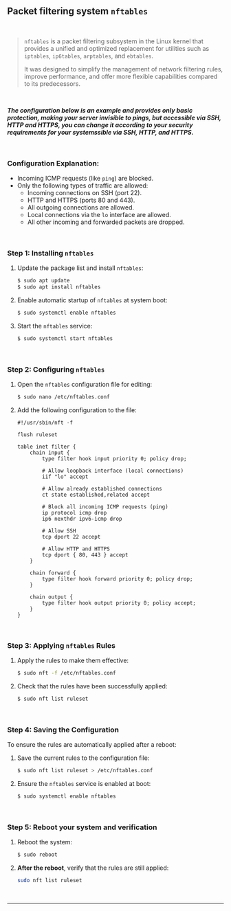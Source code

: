 ## Packet filtering system `nftables`

&nbsp;

> `nftables` is a packet filtering subsystem in the Linux kernel that provides a unified and optimized replacement for utilities such as `iptables`, `ip6tables`, `arptables`, and `ebtables`.
>
> It was designed to simplify the management of network filtering rules, improve performance, and offer more flexible capabilities compared to its predecessors.

&nbsp;

***The configuration below is an example and provides only basic protection, making your server invisible to pings, but accessible via SSH, HTTP and HTTPS, you can change it according to your security requirements for your systemssible via SSH, HTTP, and HTTPS.***

&nbsp;

### Configuration Explanation:

- Incoming ICMP requests (like `ping`) are blocked.
- Only the following types of traffic are allowed:
  - Incoming connections on SSH (port 22).
  - HTTP and HTTPS (ports 80 and 443).
  - All outgoing connections are allowed.
  - Local connections via the `lo` interface are allowed.
  - All other incoming and forwarded packets are dropped.

&nbsp;

### Step 1: Installing `nftables`

1. Update the package list and install `nftables`:
   ```bash
   $ sudo apt update
   $ sudo apt install nftables
   ```

2. Enable automatic startup of `nftables` at system boot:
   ```bash
   $ sudo systemctl enable nftables
   ```

3. Start the `nftables` service:
   ```bash
   $ sudo systemctl start nftables
   ```
   
&nbsp;

### Step 2: Configuring `nftables`

1. Open the `nftables` configuration file for editing:
   ```bash
   $ sudo nano /etc/nftables.conf
   ```

2. Add the following configuration to the file:

   ```nft
   #!/usr/sbin/nft -f

   flush ruleset

   table inet filter {
       chain input {
           type filter hook input priority 0; policy drop;

           # Allow loopback interface (local connections)
           iif "lo" accept

           # Allow already established connections
           ct state established,related accept

           # Block all incoming ICMP requests (ping)
           ip protocol icmp drop
           ip6 nexthdr ipv6-icmp drop

           # Allow SSH
           tcp dport 22 accept

           # Allow HTTP and HTTPS
           tcp dport { 80, 443 } accept
       }

       chain forward {
           type filter hook forward priority 0; policy drop;
       }

       chain output {
           type filter hook output priority 0; policy accept;
       }
   }
   ```

&nbsp;

### Step 3: Applying `nftables` Rules

1. Apply the rules to make them effective:
   ```bash
   $ sudo nft -f /etc/nftables.conf
   ```

2. Check that the rules have been successfully applied:
   ```bash
   $ sudo nft list ruleset
   ```

&nbsp;

### Step 4: Saving the Configuration

To ensure the rules are automatically applied after a reboot:

1. Save the current rules to the configuration file:
   ```bash
   $ sudo nft list ruleset > /etc/nftables.conf
   ```

2. Ensure the `nftables` service is enabled at boot:
   ```bash
   $ sudo systemctl enable nftables
   ```

&nbsp;

### Step 5: Reboot your system and verification

1. Reboot the system:
   ```bash
   $ sudo reboot
   ```

2. **After the reboot**, verify that the rules are still applied:
   ```bash
   sudo nft list ruleset
   ```
   
&nbsp;

--- 

&nbsp;


